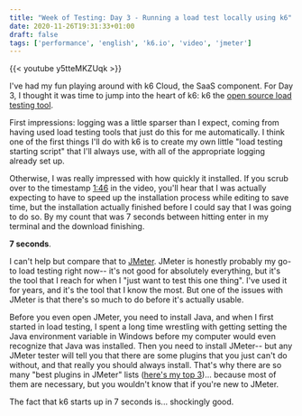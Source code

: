 ```yaml
---
title: "Week of Testing: Day 3 - Running a load test locally using k6"
date: 2020-11-26T19:31:33+01:00
draft: false
tags: ['performance', 'english', 'k6.io', 'video', 'jmeter']
---
```


{{< youtube y5tteMKZUqk >}}

I've had my fun playing around with k6 Cloud, the SaaS component. For Day 3, I thought it was time to jump into the heart of k6: k6 the [open source load testing tool](https://github.com/loadimpact/k6).

First impressions: logging was a little sparser than I expect, coming from having used load testing tools that just do this for me automatically. I think one of the first things I'll do with k6 is to create my own little "load testing starting script" that I'll always use, with all of the appropriate logging already set up.

Otherwise, I was really impressed with how quickly it installed. If you scrub over to the timestamp [1:46](https://www.youtube.com/watch?v=y5tteMKZUqk&ab_channel=k6&ts=106) in the video, you'll hear that I was actually expecting to have to speed up the installation process while editing to save time, but the installation actually finished before I could say that I was going to do so. By my count that was 7 seconds between hitting enter in my terminal and the download finishing.

**7 seconds**.

I can't help but compare that to [JMeter](https://jmeter.apache.org/). JMeter is honestly probably my go-to load testing right now-- it's not good for absolutely everything, but it's the tool that I reach for when I "just want to test this one thing". I've used it for years, and it's the tool that I know the most. But one of the issues with JMeter is that there's so much to do before it's actually usable.

Before you even open JMeter, you need to install Java, and when I first started in load testing, I spent a long time wrestling with getting setting the Java environment variable in Windows before my computer would even recognize that Java was installed. Then you need to install JMeter-- but any JMeter tester will tell you that there are some plugins that you just can't do without, and that really you should always install. That's why there are so many "best plugins in JMeter" lists ([here's my top 3](/blog/20200414-aaf11))... because most of them are necessary, but you wouldn't know that if you're new to JMeter.

The fact that k6 starts up in 7 seconds is... shockingly good.